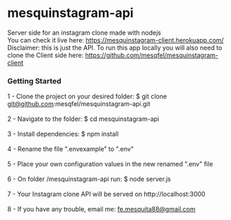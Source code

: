 # mesquinstagram-api
Server side for an instagram clone made with nodejs<br>
You can check it live here: <a href="https://mesquinstagram-client.herokuapp.com/" target="_blank">https://mesquinstagram-client.herokuapp.com/</a><br>
Disclaimer: this is just the API. To run this app locally you will also need to clone the Client side here: https://github.com/mesqfel/mesquinstagram-client

### Getting Started

1 - Clone the project on your desired folder: $ git clone git@github.com:mesqfel/mesquinstagram-api.git<br><br>
2 - Navigate to the folder: $ cd mesquinstagram-api<br><br>
3 - Install dependencies: $ npm install<br><br>
4 - Rename the file ".envexample" to ".env"<br><br>
5 - Place your own configuration values in the new renamed ".env" file<br><br>
6 - On folder /mesquinstagram-api run: $ node server.js<br><br>
7 - Your Instagram clone API will be served on http://localhost:3000<br><br>
8 - If you have any trouble, email me: fe.mesquita88@gmail.com<br>
